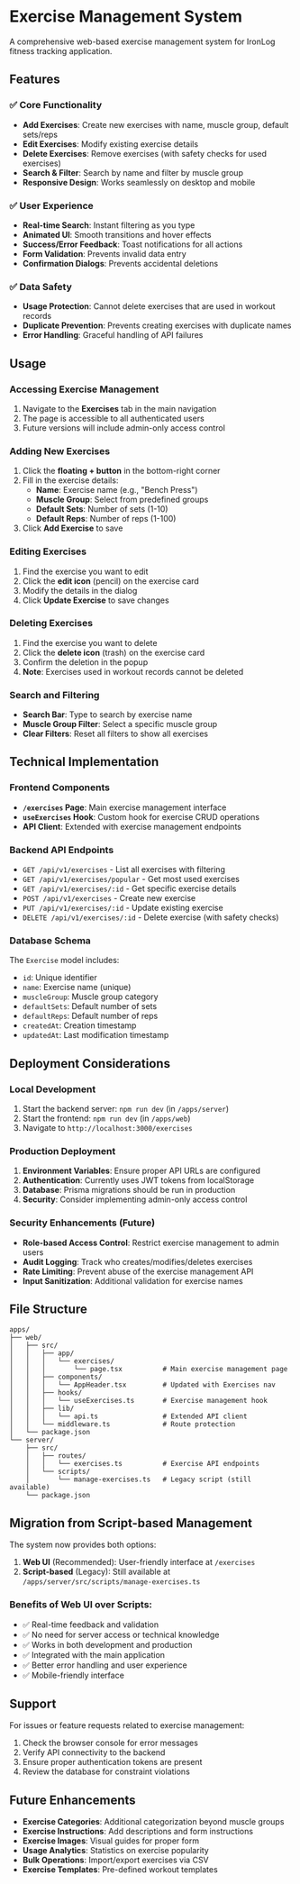 # Exercise Management System

A comprehensive web-based exercise management system for IronLog fitness tracking application.

## Features

### ✅ Core Functionality
- **Add Exercises**: Create new exercises with name, muscle group, default sets/reps
- **Edit Exercises**: Modify existing exercise details
- **Delete Exercises**: Remove exercises (with safety checks for used exercises)
- **Search & Filter**: Search by name and filter by muscle group
- **Responsive Design**: Works seamlessly on desktop and mobile

### ✅ User Experience
- **Real-time Search**: Instant filtering as you type
- **Animated UI**: Smooth transitions and hover effects
- **Success/Error Feedback**: Toast notifications for all actions
- **Form Validation**: Prevents invalid data entry
- **Confirmation Dialogs**: Prevents accidental deletions

### ✅ Data Safety
- **Usage Protection**: Cannot delete exercises that are used in workout records
- **Duplicate Prevention**: Prevents creating exercises with duplicate names
- **Error Handling**: Graceful handling of API failures

## Usage

### Accessing Exercise Management
1. Navigate to the **Exercises** tab in the main navigation
2. The page is accessible to all authenticated users
3. Future versions will include admin-only access control

### Adding New Exercises
1. Click the **floating + button** in the bottom-right corner
2. Fill in the exercise details:
   - **Name**: Exercise name (e.g., "Bench Press")
   - **Muscle Group**: Select from predefined groups
   - **Default Sets**: Number of sets (1-10)
   - **Default Reps**: Number of reps (1-100)
3. Click **Add Exercise** to save

### Editing Exercises
1. Find the exercise you want to edit
2. Click the **edit icon** (pencil) on the exercise card
3. Modify the details in the dialog
4. Click **Update Exercise** to save changes

### Deleting Exercises
1. Find the exercise you want to delete
2. Click the **delete icon** (trash) on the exercise card
3. Confirm the deletion in the popup
4. **Note**: Exercises used in workout records cannot be deleted

### Search and Filtering
- **Search Bar**: Type to search by exercise name
- **Muscle Group Filter**: Select a specific muscle group
- **Clear Filters**: Reset all filters to show all exercises

## Technical Implementation

### Frontend Components
- **`/exercises` Page**: Main exercise management interface
- **`useExercises` Hook**: Custom hook for exercise CRUD operations
- **API Client**: Extended with exercise management endpoints

### Backend API Endpoints
- `GET /api/v1/exercises` - List all exercises with filtering
- `GET /api/v1/exercises/popular` - Get most used exercises
- `GET /api/v1/exercises/:id` - Get specific exercise details
- `POST /api/v1/exercises` - Create new exercise
- `PUT /api/v1/exercises/:id` - Update existing exercise
- `DELETE /api/v1/exercises/:id` - Delete exercise (with safety checks)

### Database Schema
The `Exercise` model includes:
- `id`: Unique identifier
- `name`: Exercise name (unique)
- `muscleGroup`: Muscle group category
- `defaultSets`: Default number of sets
- `defaultReps`: Default number of reps
- `createdAt`: Creation timestamp
- `updatedAt`: Last modification timestamp

## Deployment Considerations

### Local Development
1. Start the backend server: `npm run dev` (in `/apps/server`)
2. Start the frontend: `npm run dev` (in `/apps/web`)
3. Navigate to `http://localhost:3000/exercises`

### Production Deployment
1. **Environment Variables**: Ensure proper API URLs are configured
2. **Authentication**: Currently uses JWT tokens from localStorage
3. **Database**: Prisma migrations should be run in production
4. **Security**: Consider implementing admin-only access control

### Security Enhancements (Future)
- **Role-based Access Control**: Restrict exercise management to admin users
- **Audit Logging**: Track who creates/modifies/deletes exercises
- **Rate Limiting**: Prevent abuse of the exercise management API
- **Input Sanitization**: Additional validation for exercise names

## File Structure

```
apps/
├── web/
│   ├── src/
│   │   ├── app/
│   │   │   └── exercises/
│   │   │       └── page.tsx          # Main exercise management page
│   │   ├── components/
│   │   │   └── AppHeader.tsx         # Updated with Exercises nav
│   │   ├── hooks/
│   │   │   └── useExercises.ts       # Exercise management hook
│   │   ├── lib/
│   │   │   └── api.ts                # Extended API client
│   │   └── middleware.ts             # Route protection
│   └── package.json
└── server/
    ├── src/
    │   ├── routes/
    │   │   └── exercises.ts          # Exercise API endpoints
    │   └── scripts/
    │       └── manage-exercises.ts   # Legacy script (still available)
    └── package.json
```

## Migration from Script-based Management

The system now provides both options:

1. **Web UI** (Recommended): User-friendly interface at `/exercises`
2. **Script-based** (Legacy): Still available at `/apps/server/src/scripts/manage-exercises.ts`

### Benefits of Web UI over Scripts:
- ✅ Real-time feedback and validation
- ✅ No need for server access or technical knowledge
- ✅ Works in both development and production
- ✅ Integrated with the main application
- ✅ Better error handling and user experience
- ✅ Mobile-friendly interface

## Support

For issues or feature requests related to exercise management:
1. Check the browser console for error messages
2. Verify API connectivity to the backend
3. Ensure proper authentication tokens are present
4. Review the database for constraint violations

## Future Enhancements

- **Exercise Categories**: Additional categorization beyond muscle groups
- **Exercise Instructions**: Add descriptions and form instructions
- **Exercise Images**: Visual guides for proper form
- **Usage Analytics**: Statistics on exercise popularity
- **Bulk Operations**: Import/export exercises via CSV
- **Exercise Templates**: Pre-defined workout templates
